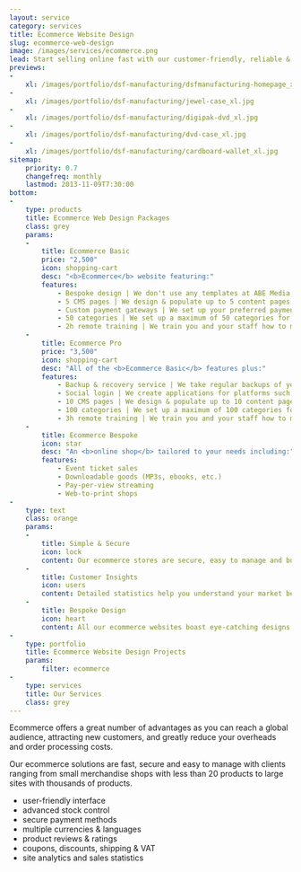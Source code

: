 ```yaml
---
layout: service
category: services
title: Ecommerce Website Design
slug: ecommerce-web-design
image: /images/services/ecommerce.png
lead: Start selling online fast with our customer-friendly, reliable & secure ecommerce solutions and take advantage of exciting new business opportunities in an ever-growing market.
previews:
-
    xl: /images/portfolio/dsf-manufacturing/dsfmanufacturing-homepage_xl.jpg
-
    xl: /images/portfolio/dsf-manufacturing/jewel-case_xl.jpg
-
    xl: /images/portfolio/dsf-manufacturing/digipak-dvd_xl.jpg
-
    xl: /images/portfolio/dsf-manufacturing/dvd-case_xl.jpg
-
    xl: /images/portfolio/dsf-manufacturing/cardboard-wallet_xl.jpg
sitemap:
    priority: 0.7
    changefreq: monthly
    lastmod: 2013-11-09T7:30:00
bottom:
-
    type: products
    title: Ecommerce Web Design Packages
    class: grey
    params:
    -
        title: Ecommerce Basic
        price: "2,500"
        icon: shopping-cart
        desc: "<b>Ecommerce</b> website featuring:"
        features: 
            - Bespoke design | We don't use any templates at ABE Media but create the design from scratch according to your specifications.
            - 5 CMS pages | We design & populate up to 5 content pages at no charge.
            - Custom payment gateways | We set up your preferred payment gateways for your eg. PayPal, Google Wallet, SagePay etc.
            - 50 categories | We set up a maximum of 50 categories for you.
            - 2h remote training | We train you and your staff how to manage orders, add or edit products, manage client accounts etc.
    -
        title: Ecommerce Pro
        price: "3,500"
        icon: shopping-cart
        desc: "All of the <b>Ecommerce Basic</b> features plus:"
        features: 
            - Backup & recovery service | We take regular backups of your site and should your server go down we restore it on a server of your choice at no charge.
            - Social login | We create applications for platforms such as Facebook, Google & LinkedIn to allow your users to sign in with their social profiles without having to enter any data.
            - 10 CMS pages | We design & populate up to 10 content pages at no charge.
            - 100 categories | We set up a maximum of 100 categories for you.
            - 3h remote training | We train you and your staff how to manage orders, add or edit products, manage client accounts etc.
    -
        title: Ecommerce Bespoke
        icon: star
        desc: "An <b>online shop</b> tailored to your needs including:"
        features: 
            - Event ticket sales
            - Downloadable goods (MP3s, ebooks, etc.)
            - Pay-per-view streaming
            - Web-to-print shops
-
    type: text
    class: orange
    params:
    -
        title: Simple & Secure
        icon: lock
        content: Our ecommerce stores are secure, easy to manage and built with the customer in mind to make the entire shopping experience simple & easy.
    -
        title: Customer Insights
        icon: users
        content: Detailed statistics help you understand your market better and grow your client base, turning visitors into returning customers.
    -
        title: Bespoke Design
        icon: heart
        content: All our ecommerce websites boast eye-catching designs  built around your brand to represent your business in the best possible way.
-
    type: portfolio
    title: Ecommerce Website Design Projects
    params:
        filter: ecommerce
-
    type: services
    title: Our Services
    class: grey
---
```

Ecommerce offers a great number of advantages as you can reach a global audience, attracting new customers, and greatly reduce your overheads and order processing costs.

Our ecommerce solutions are fast, secure and easy to manage with clients ranging from small merchandise shops with less than 20 products to large sites with thousands of products.

- user-friendly interface 
- advanced stock control 
- secure payment methods
- multiple currencies & languages
- product reviews & ratings
- coupons, discounts, shipping & VAT 
- site analytics and sales statistics
